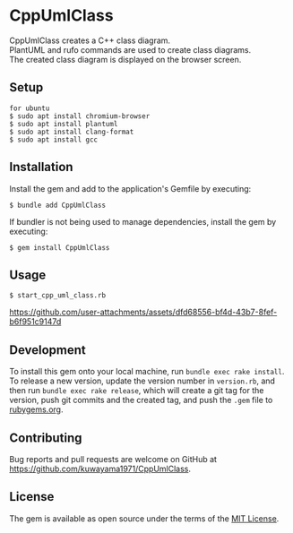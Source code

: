 # CppUmlClass

CppUmlClass creates a C++ class diagram.  
PlantUML and rufo commands are used to create class diagrams.  
The created class diagram is displayed on the browser screen.  

## Setup
    for ubuntu
    $ sudo apt install chromium-browser
    $ sudo apt install plantuml
    $ sudo apt install clang-format
    $ sudo apt install gcc

## Installation

Install the gem and add to the application's Gemfile by executing:

    $ bundle add CppUmlClass

If bundler is not being used to manage dependencies, install the gem by executing:

    $ gem install CppUmlClass

## Usage

    $ start_cpp_uml_class.rb
    
https://github.com/user-attachments/assets/dfd68556-bf4d-43b7-8fef-b6f951c9147d

## Development

To install this gem onto your local machine, run `bundle exec rake install`. To release a new version, update the version number in `version.rb`, and then run `bundle exec rake release`, which will create a git tag for the version, push git commits and the created tag, and push the `.gem` file to [rubygems.org](https://rubygems.org).

## Contributing

Bug reports and pull requests are welcome on GitHub at https://github.com/kuwayama1971/CppUmlClass.

## License

The gem is available as open source under the terms of the [MIT License](https://opensource.org/licenses/MIT).
